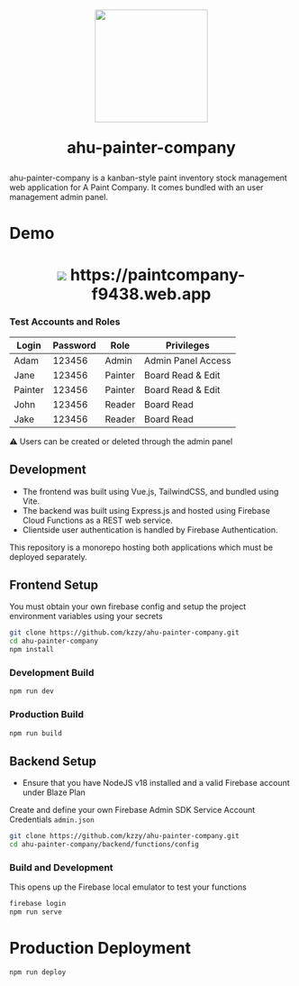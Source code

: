 <h1 align="center">
    <img src="https://cdn-icons-png.flaticon.com/512/4686/4686706.png" width="200px" height="200px">
  
ahu-painter-company
</h1>
ahu-painter-company is a kanban-style paint inventory stock management web application for A Paint Company. It comes bundled with an user management admin panel.

# Demo
<h1 align="center">
<img src="https://i.imgur.com/PWZEW2i.png">
https://paintcompany-f9438.web.app
</h1>

### Test Accounts and Roles
| Login   | Password | Role    |      Privileges    |
| ------  | -------- | ------- | -------------------|
| Adam    | 123456   | Admin   | Admin Panel Access |
| Jane    | 123456   | Painter | Board Read & Edit  |
| Painter | 123456   | Painter | Board Read & Edit  |
| John    | 123456   | Reader  | Board Read         |
| Jake    | 123456   | Reader  | Board Read         |

⚠️ Users can be created or deleted through the admin panel
## Development
* The frontend was built using Vue.js, TailwindCSS, and bundled using Vite.
* The backend was built using Express.js and hosted using Firebase Cloud Functions as a REST web service.
* Clientside user authentication is handled by Firebase Authentication.

This repository is a monorepo hosting both applications which must be deployed separately.

## Frontend Setup
You must obtain your own firebase config and setup the project environment variables using your secrets
```sh
git clone https://github.com/kzzy/ahu-painter-company.git
cd ahu-painter-company
npm install
```

### Development Build
```sh
npm run dev
```
### Production Build

```sh
npm run build
```

## Backend Setup
* Ensure that you have NodeJS v18 installed and a valid Firebase account under Blaze Plan

Create and define your own Firebase Admin SDK Service Account Credentials `admin.json`
```sh
git clone https://github.com/kzzy/ahu-painter-company.git
cd ahu-painter-company/backend/functions/config
```

### Build and Development
This opens up the Firebase local emulator to test your functions
```sh
firebase login
npm run serve
```

# Production Deployment
```sh
npm run deploy
```
